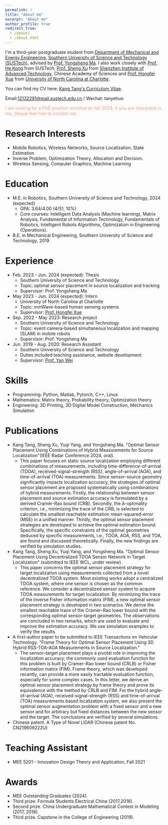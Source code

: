```yaml
---
permalink: /
title: "About me"
excerpt: "About me"
author_profile: true
redirect_from: 
  - /about/
  - /about.html
---
```


I'm a third-year postgraduate student from [Department of Mechanical and Energy Engineering](https://mee.sustech.edu.cn/), [Southern University of Science and Technology (SUSTech)](https://www.sustech.edu.cn/en/), advised by [Prof. Yongsheng Ma](https://faculty.sustech.edu.cn/mays/en/). I also work closely with [Prof. He Kong](https://scholar.google.com.au/citations?user=MSuIvW4AAAAJ&hl=en) from SUSTech, [Prof. Sheng Xu](https://www.researchgate.net/profile/Sheng-Xu-8) from [Shenzhen Institute of Advanced Technology](http://english.siat.cas.cn/), Chinese Academy of Sciences and [Prof. Hongfei Xue](https://havocfixer.github.io/) from [University of North Carolina at Charlotte](https://www.charlotte.edu/).

You can find my CV here: [Kang Tang's Curriculum Vitae](../files/CV_Tang.pdf).

Email:12132291@mail.sustech.edu.cn / Wechat: tanyehuo

<font color=LightSalmon> I am looking for a PhD position enrolled on fall 2024; if you are interested in me, please feel free to contact me.</font><br/>

Research Interests
======
* Mobile Robotics, Wireless Networks, Source Localization, State Estimation
* Inverse Problem, Optimization Theory, Allocation and Decision.
* Wireless Sensing, Computer Graphics, Machine Learning

Education
======
* M.E. in Robotics, Southern University of Science and Technology, 2024 (expected)
  * GPA: 3.64/4.00 (4/51, 10%)
  * Core courses: Intelligent Data Analysis (Machine learning), Matrix Analysis, Fundamental of Information Technology, Fundamentals of Robotics, Intelligent Robots Algorithms, Optimization in Engineering (Operations).
* B.E. in Mechanical Engineering, Southern University of Science and Technology, 2019

Experience
======
* Feb. 2023 - Jun. 2024 (expected): Thesis
  * Southern University of Science and Technology
  * Topic: optimal sensor placement in source localization and tracking
  * Supervisor: Prof. Yongsheng Ma
* May 2023 - Jun. 2024 (expected): Intern
  * University of North Carolina at Charlotte
  * Topic: mmWave-based human sensing systems
  * Supervisor: [Prof. Hongfei Xue](https://havocfixer.github.io/)
* Sep. 2022 - May 2023: Research project
  * Southern University of Science and Technology
  * Topic: event camera-based simultaneous localization and mapping (SLAM) in mobile robots
  * Supervisor: Prof. Yongsheng Ma
* Jun. 2019 - Aug. 2020: Research Assistant
  * Southern University of Science and Technology
  * Duties included teaching assistance, website development
  * Supervisor: [Prof. Yan Wei](https://www.sustech.edu.cn/en/faculties/weiyan.html)
  
Skills
======
* Programming: Python, Matlab, Pytorch, C++, Linux
* Mathematics: Matrix theory, Probability theory, Optimization theory
* Engineering: 3D Printing, 3D Digital Model Construction, Mechanics Simulation

Publications
======
* Kang Tang, Sheng Xu, Yuqi Yang, and Yongsheng Ma. "Optimal Sensor Placement Using Combinations of Hybrid Measurements for Source Localization"(IEEE Radar Conference 2024, oral).
  * This paper focuses on static source localization employing different combinations of measurements, including time-difference-of-arrival (TDOA), received-signal-strength (RSS), angle-of-arrival (AOA), and time-of-arrival (TOA) measurements. Since sensor-source geometry significantly impacts localization accuracy, the strategies of optimal sensor placement are proposed systematically using combinations of hybrid measurements. Firstly, the relationship between sensor placement and source estimation accuracy is formulated by a derived Cramér-Rao bound (CRB). Secondly, the A-optimality criterion, i.e., minimizing the trace of the CRB, is selected to calculate the smallest reachable estimation mean-squared-error (MSE) in a unified manner. Thirdly, the optimal sensor placement strategies are developed to achieve the optimal estimation bound. Specifically, the specific constraints of the optimal geometries deduced by specific measurements, i.e., TDOA, AOA, RSS, and TOA, are found and discussed theoretically. Finally, the new findings are verified by simulation studies.
* Kang Tang, Sheng Xu, Yuqi Yang, and Yongsheng Ma. "Optimal Sensor Placement Using Decentralized TDOA Sensor Network in Target Localization" (submitted to IEEE WCL, under review).
  * This paper concerns the optimal sensor placement strategy for target localization using measurements collected from a novel decentralized TDOA system. Most existing works adopt a centralized TDOA system, where one sensor is chosen as the common reference. We consider a decentralized sensor system to acquire TDOA measurements for target localization. By minimizing the trace of the inverse Fisher information matrix (FIM), a new optimal sensor placement strategy is developed in two scenarios. We derive the smallest reachable trace of the Cramér–Rao lower bound with the corresponding optimal sensor-target geometries. The observations are concluded in two remarks, which are used to evaluate and improve the estimation accuracy. We use simulation examples to verify the results.
* A first-author paper to be submitted to IEEE Transactions on Vehicular Technology. "Frame Theory for Optimal Sensor Placement Using 3D Hybrid RSS-TOA-AOA Measurements in Source Localization."
  * The sensor–target placement plays a pivotal role in improving the localization accuracy; the commonly used evaluation function for this problem is built by Cramer–Rao lower bound (CRLB) or Fisher information matrix (FIM). Frame theory, which was developed recently, can provide a more easily tractable evaluation function, especially for some complex cases. In this letter, we derive an optimal sensor placement strategy by frame theory and prove its equivalence with the method by CRLB and FIM. For the hybrid angle-of-arrival (AOA), received-signal-strength (RSS) and time-of-arrival (TOA) measurements based localization system, we also present the optimal sensor augmentation problem with a fixed sensor and a new sensor and for arbitrary but fixed distances between the new sensor and the target. The conclusions are verified by several simulations.
* Chinese patent. A Type of Novel LiDAR (Chinese patent No. CN219609222U)
  
Teaching Assistant
======
* MEE 5201 - Innovation Design Theory and Application, Fall 2021

Awards
======
* MEE Outstanding Graduates (2024).
* Third prize. Formula Students Electrical China (2017,2018).
* Second prize. China Undergraduate Mathematical Contest in Modeling (2017, 2018).
* Third prize. Capstone in the College of Engineering (2019).

